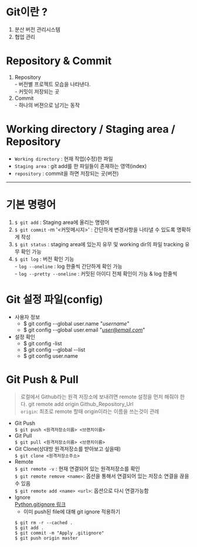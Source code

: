 # Git이란 ?
  1. 분산 버전 관리시스템
  2. 협업 관리 

# Repository & Commit 
  1. Repository</br>
    - 버전별 프로젝트 모습을 나타낸다.</br>
    - 커밋이 저장되는 곳
  2. Commit</br>
    - 하나의 버젼으로 남기는 동작

# Working directory / Staging area / Repository
  - `Working directory` : 현재 작업(수정)한 파일
  - `Staging area` : git add를 한 파일들이 존재하는 영역(index)
  - `repository` : commit을 하면 저장되는 곳(버전)

---

# 기본 명령어
  1. `$ git add` <file> : Staging area에 올리는 명령어
  2. `$ git commit` -m '<커밋메시지>' : 간단하게 변경사항을 나타낼 수 있도록 명확하게 작성
  3. `$ git status` : staging area에 있는지 유무 및 working dir의 파일 tracking 유무 확인 가능
  4. `$ git log` : 버전 확인 기능 </br>
    - `log --oneline` : log 한줄씩 간단하게 확인 가능 </br>
    - `log --pretty --oneline` : 커밋된 아이디 전체 확인이 가능 & log 한줄씩

# Git 설정 파일(config)
  - 사용자 정보 
    * $ git config --global user.name "*username*"
    * $ git config --global user.email "*user@email.com*"
  - 설정 확인
    * $ git config -list
    * $ git config --global --list
    * $ git config user.name

# Git Push & Pull 
  > 로컬에서 Github라는 원격 저장소에 보내려면 remote 설정을 먼저 해줘야 한다.
  > git remote add origin Github_Repository_Url </br>
    `origin`: 최초로 remote 할때 origin이라는 이름을 쓰는것이 관례
  
  * Git Push </br>
  ```$ git push <원격저장소이름> <브랜치이름>```
  * Git Pull </br>
  ```$ git pull <원격저장소이름> <브랜치이름>```
  * Git Clone(상대방 원격저장소를 받아보고 싶을때) </br>
  ```$ git clone <원격저장소주소>```
  * Remote </br>
  ```$ git remote -v``` : 현재 연결되어 있는 원격저장소를 확인 </br>
  ```$ git remote remove <name>```: 옵션을 통해서 연결되어 있는 저장소 연결을 끊을 수 있음 </br>
  ```$ git remote add <name> <url>```: 옵션으로 다시 연결가능함 </br>
  * Ignore </br>
    [Python.gitignore 링크](https://github.com/github/gitignore/blob/main/Python.gitignore)
    * 이미 push된 file에 대해 git ignore 적용하기 
    ```
    $ git rm -r --cached .
    $ git add .
    $ git commit -m "Apply .gitignore"
    $ git push origin master
    ```
